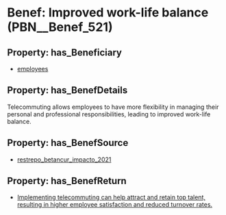 # Benef: __Improved work-life balance__ (PBN__Benef_521)

## Property: has_Beneficiary

* [employees](../Stakeholder/PBN__Stakeholder_220)

## Property: has_BenefDetails

Telecommuting allows employees to have more flexibility in managing their personal and professional responsibilities, leading to improved work-life balance.

## Property: has_BenefSource

* [restrepo_betancur_impacto_2021](../Article/PBN__Article_108)

## Property: has_BenefReturn

* [Implementing telecommuting can help attract and retain top talent, resulting in higher employee satisfaction and reduced turnover rates.](../BenefReturn/PBN__BenefReturn_571)

